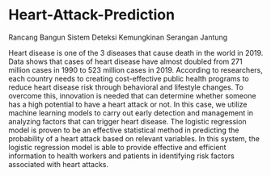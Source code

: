 # Heart-Attack-Prediction
Rancang Bangun Sistem Deteksi Kemungkinan Serangan Jantung

 Heart disease is one of the 3 diseases that cause death in the world in 2019. Data shows that cases of heart disease have almost
doubled from 271 million cases in 1990 to 523 million cases in 2019. According to researchers, each country needs to creating cost-effective public
health programs to reduce heart disease risk through behavioral and lifestyle changes. To overcome this, innovation is needed that can determine
whether someone has a high potential to have a heart attack or not. In this case, we utilize machine learning models to carry out early detection and
management in analyzing factors that can trigger heart disease. The logistic regression model is proven to be an effective statistical method in
predicting the probability of a heart attack based on relevant variables. In this system, the logistic regression model is able to provide effective and
efficient information to health workers and patients in identifying risk factors associated with heart attacks.

